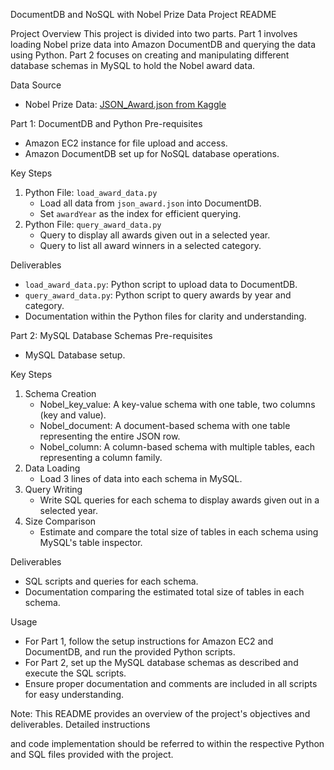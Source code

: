  DocumentDB and NoSQL with Nobel Prize Data Project README

 Project Overview
This project is divided into two parts. Part 1 involves loading Nobel prize data into Amazon DocumentDB and querying the data using Python. Part 2 focuses on creating and manipulating different database schemas in MySQL to hold the Nobel award data.

 Data Source
- Nobel Prize Data: [JSON_Award.json from Kaggle](https://www.kaggle.com/datasets/imdevskp/nobel-prize)

 Part 1: DocumentDB and Python
 Pre-requisites
- Amazon EC2 instance for file upload and access.
- Amazon DocumentDB set up for NoSQL database operations.

 Key Steps
1. Python File: `load_award_data.py`
   - Load all data from `json_award.json` into DocumentDB.
   - Set `awardYear` as the index for efficient querying.
2. Python File: `query_award_data.py`
   - Query to display all awards given out in a selected year.
   - Query to list all award winners in a selected category.

 Deliverables
- `load_award_data.py`: Python script to upload data to DocumentDB.
- `query_award_data.py`: Python script to query awards by year and category.
- Documentation within the Python files for clarity and understanding.

 Part 2: MySQL Database Schemas
 Pre-requisites
- MySQL Database setup.

 Key Steps
1. Schema Creation
   - Nobel_key_value: A key-value schema with one table, two columns (key and value).
   - Nobel_document: A document-based schema with one table representing the entire JSON row.
   - Nobel_column: A column-based schema with multiple tables, each representing a column family.
2. Data Loading
   - Load 3 lines of data into each schema in MySQL.
3. Query Writing
   - Write SQL queries for each schema to display awards given out in a selected year.
4. Size Comparison
   - Estimate and compare the total size of tables in each schema using MySQL's table inspector.

 Deliverables
- SQL scripts and queries for each schema.
- Documentation comparing the estimated total size of tables in each schema.

 Usage
- For Part 1, follow the setup instructions for Amazon EC2 and DocumentDB, and run the provided Python scripts.
- For Part 2, set up the MySQL database schemas as described and execute the SQL scripts.
- Ensure proper documentation and comments are included in all scripts for easy understanding.

Note: This README provides an overview of the project's objectives and deliverables. Detailed instructions

and code implementation should be referred to within the respective Python and SQL files provided with the project.
